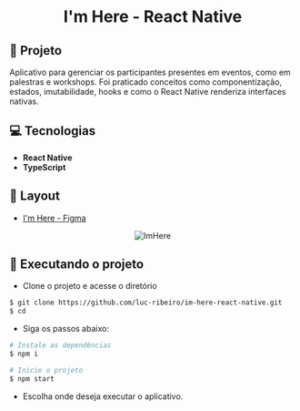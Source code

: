 <h1 align="center">
I'm Here - React Native 
</h1>

## 📄 Projeto
Aplicativo para gerenciar os participantes presentes em eventos, como em palestras e workshops.
Foi praticado conceitos como componentização, estados, imutabilidade, hooks e como o React Native renderiza interfaces nativas.

## 💻 Tecnologias

- **React Native**
- **TypeScript**

## 🔖 Layout
- [I'm Here - Figma](https://www.figma.com/file/Eu6emjSx7UWHe02fr1rRHa/I'm-Here---React-Native?type=design&node-id=0%3A1&mode=design&t=v16nFY874WydhsJs-1)

<div align="center">
  
![ImHere](https://github.com/luc-ribeiro/im-here-react-native/assets/69688077/278836f1-2088-4a90-a0ef-3a60787fbe03)
</div>

## 🚀 Executando o projeto

- Clone o projeto e acesse o diretório

```bash
$ git clone https://github.com/luc-ribeiro/im-here-react-native.git
$ cd 
```

- Siga os passos abaixo:
```bash
# Instale as dependências
$ npm i

# Inicie o projeto
$ npm start
```

- Escolha onde deseja executar o aplicativo.
